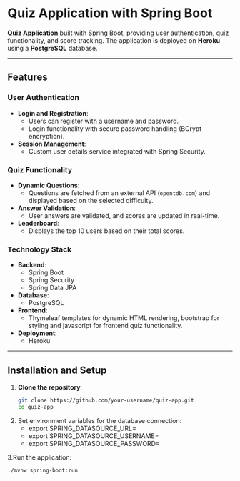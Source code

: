 # Quiz Application with Spring Boot

 **Quiz Application** built with Spring Boot, providing user authentication, quiz functionality, and score tracking. The application is deployed on **Heroku** using a **PostgreSQL** database.

---

## Features

### User Authentication
- **Login and Registration**:
  - Users can register with a username and password.
  - Login functionality with secure password handling (BCrypt encryption).
- **Session Management**:
  - Custom user details service integrated with Spring Security.

### Quiz Functionality
- **Dynamic Questions**:
  - Questions are fetched from an external API (`opentdb.com`) and displayed based on the selected difficulty.
- **Answer Validation**:
  - User answers are validated, and scores are updated in real-time.
- **Leaderboard**:
  - Displays the top 10 users based on their total scores.

### Technology Stack
- **Backend**:
  - Spring Boot
  - Spring Security
  - Spring Data JPA
- **Database**:
  - PostgreSQL
- **Frontend**:
  - Thymeleaf templates for dynamic HTML rendering, bootstrap for styling and javascript for frontend quiz functionality.
- **Deployment**:
  - Heroku

---

## Installation and Setup

1. **Clone the repository**:
   ```bash
   git clone https://github.com/your-username/quiz-app.git
   cd quiz-app
2. Set environment variables for the database connection:
    - export SPRING_DATASOURCE_URL=<your-database-url>
    - export SPRING_DATASOURCE_USERNAME=<your-username>
    - export SPRING_DATASOURCE_PASSWORD=<your-password>
    
3.Run the application:
 ```bash
./mvnw spring-boot:run


